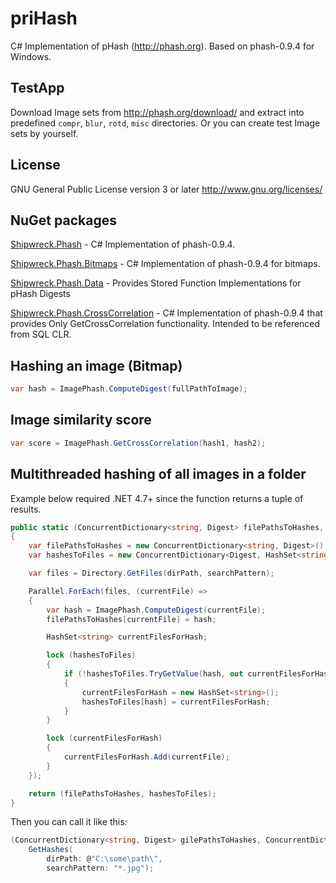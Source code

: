 # priHash #

<!-- Personal Rough Implementation of pHASH -->

C# Implementation of pHash (<http://phash.org>).
Based on phash-0.9.4 for Windows.

## TestApp ##

Download Image sets from <http://phash.org/download/> and extract into predefined `compr`, `blur`, `rotd`, `misc` directories.
Or you can create test Image sets by yourself.

## License ##

GNU General Public License version 3 or later
<http://www.gnu.org/licenses/>

## NuGet packages ##

[Shipwreck.Phash](https://www.nuget.org/packages/Shipwreck.Phash/) - C# Implementation of phash-0.9.4.

[Shipwreck.Phash.Bitmaps](https://www.nuget.org/packages/Shipwreck.Phash.Bitmaps/) - C# Implementation of phash-0.9.4 for bitmaps.

[Shipwreck.Phash.Data](https://www.nuget.org/packages/Shipwreck.Phash.Data/) - Provides Stored Function Implementations for pHash Digests

[Shipwreck.Phash.CrossCorrelation](https://www.nuget.org/packages/Shipwreck.Phash.CrossCorrelation/) - C# Implementation of phash-0.9.4 that provides Only GetCrossCorrelation functionality. Intended to be referenced from SQL CLR.

## Hashing an image (Bitmap) ##

```C#
var hash = ImagePhash.ComputeDigest(fullPathToImage);
```

## Image similarity score ##

```C#
var score = ImagePhash.GetCrossCorrelation(hash1, hash2);
```

## Multithreaded hashing of all images in a folder ##

Example below required .NET 4.7+ since the function returns a tuple of results.

```C#
public static (ConcurrentDictionary<string, Digest> filePathsToHashes, ConcurrentDictionary<Digest, HashSet<string>> hashesToFiles) GetHashes(string dirPath, string searchPattern)
{
	var filePathsToHashes = new ConcurrentDictionary<string, Digest>();
	var hashesToFiles = new ConcurrentDictionary<Digest, HashSet<string>>();

	var files = Directory.GetFiles(dirPath, searchPattern);

	Parallel.ForEach(files, (currentFile) =>
	{
		var hash = ImagePhash.ComputeDigest(currentFile);
		filePathsToHashes[currentFile] = hash;

		HashSet<string> currentFilesForHash;

		lock (hashesToFiles)
		{
			if (!hashesToFiles.TryGetValue(hash, out currentFilesForHash))
			{
				currentFilesForHash = new HashSet<string>();
				hashesToFiles[hash] = currentFilesForHash;
			}
		}

		lock (currentFilesForHash)
		{
			currentFilesForHash.Add(currentFile);
		}
	});

	return (filePathsToHashes, hashesToFiles);
}
```

Then you can call it like this:

```C#
(ConcurrentDictionary<string, Digest> gilePathsToHashes, ConcurrentDictionary<Digest, HashSet<string>> hashesToFiles) =
	GetHashes(
		dirPath: @"C:\some\path\",
		searchPattern: "*.jpg");
```
